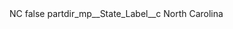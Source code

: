 <?xml version="1.0" encoding="UTF-8"?>
<CustomMetadata xmlns="http://soap.sforce.com/2006/04/metadata" xmlns:xsi="http://www.w3.org/2001/XMLSchema-instance" xmlns:xsd="http://www.w3.org/2001/XMLSchema">
    <label>NC</label>
    <protected>false</protected>
    <values>
        <field>partdir_mp__State_Label__c</field>
        <value xsi:type="xsd:string">North Carolina</value>
    </values>
</CustomMetadata>
